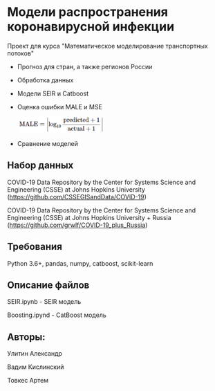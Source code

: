 # Модели распространения коронавирусной инфекции
Проект для курса "Математическое моделирование транспортных потоков"

- Прогноз для стран, а также регионов России
- Обработка данных
- Модели SEIR и Catboost
- Оценка ошибки MALE и MSE
   
   <img src="https://github.com/SamCullinan/Covid-19/blob/master/images/MALE.png" width="200">
 
- Сравнение моделей

## Набор данных

COVID-19 Data Repository by the Center for Systems Science and Engineering (CSSE) at Johns Hopkins University
(https://github.com/CSSEGISandData/COVID-19)

COVID-19 Data Repository by the Center for Systems Science and Engineering (CSSE) at Johns Hopkins University + Russia
(https://github.com/grwlf/COVID-19_plus_Russia)

## Требования

Python 3.6+, pandas, numpy, catboost, scikit-learn

## Описание файлов

SEIR.ipynb - SEIR модель

Boosting.ipynd - CatBoost модель

## Авторы:
Улитин Александр

Вадим Кислинский

Товкес Артем
